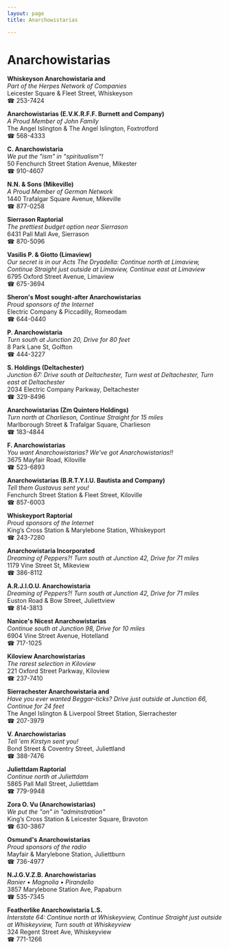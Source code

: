 ```yaml
---
layout: page 
title: Anarchowistarias

---
```



# Anarchowistarias


 **Whiskeyson Anarchowistaria and**  
_Part of the Herpes Network of Companies_  
Leicester Square & Fleet Street, Whiskeyson  
☎ 253-7424

**Anarchowistarias (E.V.K.R.F.F. Burnett and Company)**  
_A Proud Member of John Family_  
The Angel Islington & The Angel Islington, Foxtrotford  
☎ 568-4333

**C. Anarchowistaria**  
_We put the "ism" in "spiritualism"!_  
50 Fenchurch Street Station Avenue, Mikester  
☎ 910-4607

**N.N. & Sons (Mikeville)**  
_A Proud Member of German Network_  
1440 Trafalgar Square Avenue, Mikeville  
☎ 877-0258

**Sierrason Raptorial**  
_The prettiest budget option near Sierrason_  
6431 Pall Mall Ave, Sierrason  
☎ 870-5096

**Vasilis P. & Giotto (Limaview)**  
_Our secret is in our Acts 
The Dryadella: Continue north at Limaview, Continue Straight just outside at Limaview, Continue east at Limaview_  
6795 Oxford Street Avenue, Limaview  
☎ 675-3694

**Sheron's Most sought-after Anarchowistarias**  
_Proud sponsors of the Internet_  
Electric Company & Piccadilly, Romeodam  
☎ 644-0440

**P. Anarchowistaria**  
_Turn south at Junction 20, Drive for 80 feet_  
8 Park Lane St, Golfton  
☎ 444-3227

**S. Holdings (Deltachester)**  
_Junction 67: Drive south at Deltachester, Turn west at Deltachester, Turn east at Deltachester_  
2034 Electric Company Parkway, Deltachester  
☎ 329-8496

**Anarchowistarias (Zm Quintero Holdings)**  
_Turn north at Charlieson, Continue Straight for 15 miles_  
Marlborough Street & Trafalgar Square, Charlieson  
☎ 183-4844

**F. Anarchowistarias**  
_You want Anarchowistarias? We've got Anarchowistarias!!_  
3675 Mayfair Road, Kiloville  
☎ 523-6893

**Anarchowistarias (B.R.T.Y.I.U. Bautista and Company)**  
_Tell them Gustavus sent you!_  
Fenchurch Street Station & Fleet Street, Kiloville  
☎ 857-6003

**Whiskeyport Raptorial**  
_Proud sponsors of the Internet_  
King’s Cross Station & Marylebone Station, Whiskeyport  
☎ 243-7280

**Anarchowistaria Incorporated**  
_Dreaming of Peppers?! 
Turn south at Junction 42, Drive for 71 miles_  
1179 Vine Street St, Mikeview  
☎ 386-8112

**A.R.J.I.O.U. Anarchowistaria**  
_Dreaming of Peppers?! 
Turn south at Junction 42, Drive for 71 miles_  
Euston Road & Bow Street, Juliettview  
☎ 814-3813

**Nanice's Nicest Anarchowistarias**  
_Continue south at Junction 98, Drive for 10 miles_  
6904 Vine Street Avenue, Hotelland  
☎ 717-1025

**Kiloview Anarchowistarias**  
_The rarest selection in Kiloview_  
221 Oxford Street Parkway, Kiloview  
☎ 237-7410

**Sierrachester Anarchowistaria and**  
_Have you ever wanted Beggar-ticks? 
Drive just outside at Junction 66, Continue for 24 feet_  
The Angel Islington & Liverpool Street Station, Sierrachester  
☎ 207-3979

**V. Anarchowistarias**  
_Tell 'em Kirstyn sent you!_  
Bond Street & Coventry Street, Juliettland  
☎ 388-7476

**Juliettdam Raptorial**  
_Continue north at Juliettdam_  
5865 Pall Mall Street, Juliettdam  
☎ 779-9948

**Zora O. Vu (Anarchowistarias)**  
_We put the "on" in "adminstration"_  
King’s Cross Station & Leicester Square, Bravoton  
☎ 630-3867

**Osmund's Anarchowistarias**  
_Proud sponsors of the radio_  
Mayfair & Marylebone Station, Juliettburn  
☎ 736-4977

**N.J.G.V.Z.B. Anarchowistarias**  
_Ranier • Magnolia • Pirandello_  
3857 Marylebone Station Ave, Papaburn  
☎ 535-7345

**Featherlike Anarchowistaria L.S.**  
_Interstate 64: Continue north at Whiskeyview, Continue Straight just outside at Whiskeyview, Turn south at Whiskeyview_  
324 Regent Street Ave, Whiskeyview  
☎ 771-1266

